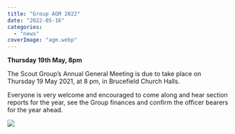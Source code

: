 ```yaml
---
title: "Group AGM 2022"
date: "2022-05-16"
categories: 
  - "news"
coverImage: "agm.webp"
---
```


**Thursday 19th May, 8pm**

The Scout Group’s Annual General Meeting is due to take place on Thursday 19 May 2021, at 8 pm, in Brucefield Church Halls.

Everyone is very welcome and encouraged to come along and hear section reports for the year, see the Group finances and confirm the officer bearers for the year ahead.

![](https://7thwhitburnscouts.org.uk/wp-content/uploads/2022/05/agm.webp?w=684)
